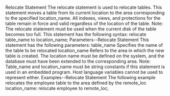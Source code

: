 Relocate Statement
The relocate statement is used to relocate tables. This statement moves a table from its current location to the area corresponding to the specified location_name. All indexes, views, and protections for the table remain in force and valid regardless of the location of the table.
Note:  The relocate statement must be used when the current disk of the table becomes too full.
This statement has the following syntax:
relocate table_name to location_name;
Parameters--Relocate Statement
This statement has the following parameters:
table_name
Specifies the name of the table to be relocated
location_name
Refers to the area in which the new table is created. The location name must be defined on the system, and the database must have been extended to the corresponding area.
Note:  Table_name and location_name must be string constants if this statement is used in an embedded program. Host language variables cannot be used to represent either.
Examples--Relocate Statement
The following example relocates the employee table to the area defined by the remote_loc location_name:
relocate employee to remote_loc;
